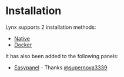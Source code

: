 # Installation

Lynx supports 2 installation methods:

* [Native](../native.md)
* [Docker](../docker.md)

It has also been added to the following panels:

* [Easypanel](https://easypanel.io/docs/templates/lynx) - Thanks [@supernova3339](https://github.com/supernova3339)

